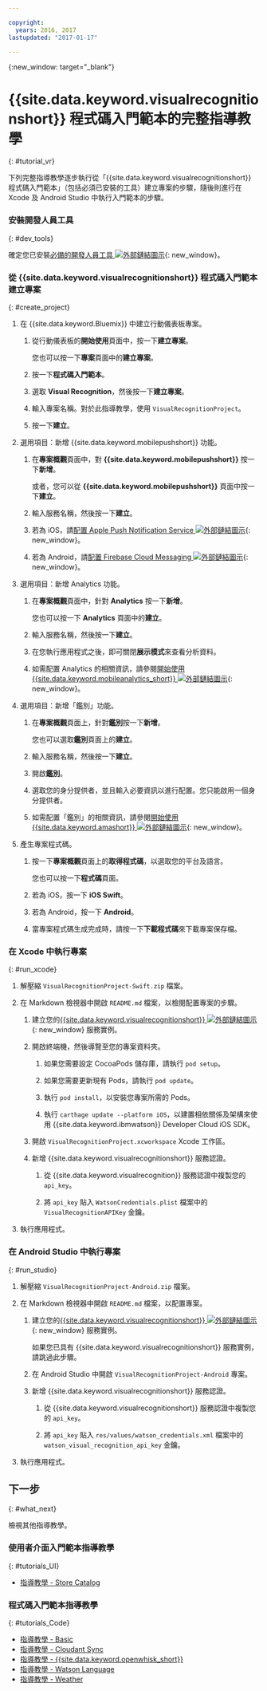 ```yaml
---

copyright:
  years: 2016, 2017
lastupdated: "2017-01-17"

---
```

{:new_window: target="_blank"}

# {{site.data.keyword.visualrecognitionshort}} 程式碼入門範本的完整指導教學
{: #tutorial_vr}

下列完整指導教學逐步執行從「{{site.data.keyword.visualrecognitionshort}} 程式碼入門範本」（包括必須已安裝的工具）建立專案的步驟，隨後則進行在 Xcode 及 Android Studio 中執行入門範本的步驟。


### 安裝開發人員工具
{: #dev_tools}

確定您已安裝[必備的開發人員工具 ![外部鏈結圖示](../icons/launch-glyph.svg "外部鏈結圖示")](get_code.html#prereq-dev-tools "外部鏈結圖示"){: new_window}。


### 從 {{site.data.keyword.visualrecognitionshort}} 程式碼入門範本建立專案
{: #create_project}

1. 在 {{site.data.keyword.Bluemix}} 中建立行動儀表板專案。

   1. 從行動儀表板的**開始使用**頁面中，按一下**建立專案**。

      您也可以按一下**專案**頁面中的**建立專案**。

   2. 按一下**程式碼入門範本**。

   3. 選取 **Visual Recognition**，然後按一下**建立專案**。

   4. 輸入專案名稱。對於此指導教學，使用 `VisualRecognitionProject`。
   
   5. 按一下**建立**。

2. 選用項目：新增 {{site.data.keyword.mobilepushshort}} 功能。

   1. 在**專案概觀**頁面中，對 **{{site.data.keyword.mobilepushshort}}** 按一下**新增**。

      或者，您可以從 **{{site.data.keyword.mobilepushshort}}** 頁面中按一下**建立**。

   2. 輸入服務名稱，然後按一下**建立**。

   3. 若為 iOS，請[配置 Apple Push Notification Service ![外部鏈結圖示](../icons/launch-glyph.svg "外部鏈結圖示")](/docs/services/mobilepush/t_push_provider_ios.html "外部鏈結圖示"){: new_window}。

   4. 若為 Android，請[配置 Firebase Cloud Messaging ![外部鏈結圖示](../icons/launch-glyph.svg "外部鏈結圖示")](/docs/services/mobilepush/t_push_provider_android.html "外部鏈結圖示"){: new_window}。
   
3. 選用項目：新增 Analytics 功能。

   1. 在**專案概觀**頁面中，針對 **Analytics** 按一下**新增**。

      您也可以按一下 **Analytics** 頁面中的**建立**。

   2. 輸入服務名稱，然後按一下**建立**。
   
   3. 在您執行應用程式之後，即可關閉**展示模式**來查看分析資料。
   
   4. 如需配置 Analytics 的相關資訊，請參閱[開始使用 {{site.data.keyword.mobileanalytics_short}} ![外部鏈結圖示](../icons/launch-glyph.svg "外部鏈結圖示")](/docs/services/mobileanalytics/index.html "外部鏈結圖示"){: new_window}。
  
4. 選用項目：新增「鑑別」功能。

   1. 在**專案概觀**頁面上，針對**鑑別**按一下**新增**。

      您也可以選取**鑑別**頁面上的**建立**。

   2. 輸入服務名稱，然後按一下**建立**。
   
   3. 開啟**鑑別**。
   
   4. 選取您的身分提供者，並且輸入必要資訊以進行配置。您只能啟用一個身分提供者。

   5. 如需配置「鑑別」的相關資訊，請參閱[開始使用 {{site.data.keyword.amashort}} ![外部鏈結圖示](../icons/launch-glyph.svg "外部鏈結圖示")](/docs/services/mobileaccess/index.html "外部鏈結圖示"){: new_window}。

5. 產生專案程式碼。

   1. 按一下**專案概觀**頁面上的**取得程式碼**，以選取您的平台及語言。
   
      您也可以按一下**程式碼**頁面。
      
   2. 若為 iOS，按一下 **iOS Swift**。
   
   3. 若為 Android，按一下 **Android**。
   
   4. 當專案程式碼生成完成時，請按一下**下載程式碼**來下載專案保存檔。


### 在 Xcode 中執行專案
{: #run_xcode}

1. 解壓縮 `VisualRecognitionProject-Swift.zip` 檔案。

2. 在 Markdown 檢視器中開啟 `README.md` 檔案，以檢閱配置專案的步驟。

   1. 建立您的[{{site.data.keyword.visualrecognitionshort}} ![外部鏈結圖示](../icons/launch-glyph.svg "外部鏈結圖示")](https://console.{DomainName}/catalog/services/visual-recognition/ "外部鏈結圖示"){: new_window} 服務實例。
   
   2. 開啟終端機，然後導覽至您的專案資料夾。
   
      1. 如果您需要設定 CocoaPods 儲存庫，請執行 `pod setup`。
      
      2. 如果您需要更新現有 Pods，請執行 `pod update`。
      
      3. 執行 `pod install`，以安裝您專案所需的 Pods。
      
      4. 執行 `carthage update --platform iOS`，以建置相依關係及架構來使用 {{site.data.keyword.ibmwatson}} Developer Cloud iOS SDK。
      
   3. 開啟 `VisualRecognitionProject.xcworkspace` Xcode 工作區。
   
   4. 新增 {{site.data.keyword.visualrecognitionshort}} 服務認證。
   
      1. 從 {{site.data.keyword.visualrecognition}} 服務認證中複製您的 `api_key`。
      
      2. 將 `api_key` 貼入 `WatsonCredentials.plist` 檔案中的 `VisualRecognitionAPIKey` 金鑰。
      
3. 執行應用程式。


### 在 Android Studio 中執行專案
{: #run_studio}

1. 解壓縮 `VisualRecognitionProject-Android.zip` 檔案。

2. 在 Markdown 檢視器中開啟 `README.md` 檔案，以配置專案。

   1. 建立您的[{{site.data.keyword.visualrecognitionshort}} ![外部鏈結圖示](../icons/launch-glyph.svg "外部鏈結圖示")](https://console.{DomainName}/catalog/services/visual-recognition/ "外部鏈結圖示"){: new_window} 服務實例。
   
      如果您已具有 {{site.data.keyword.visualrecognitionshort}} 服務實例，請跳過此步驟。
   
   2. 在 Android Studio 中開啟 `VisualRecognitionProject-Android` 專案。
   
   4. 新增 {{site.data.keyword.visualrecognitionshort}} 服務認證。
   
      1. 從 {{site.data.keyword.visualrecognitionshort}} 服務認證中複製您的 `api_key`。
      
      2. 將 `api_key` 貼入 `res/values/watson_credentials.xml` 檔案中的 `watson_visual_recognition_api_key` 金鑰。
      
3. 執行應用程式。


## 下一步
{: #what_next}

檢視其他指導教學。


### 使用者介面入門範本指導教學
{: #tutorials_UI}

* [指導教學 - Store Catalog](tutorial_store_catalog.html)


### 程式碼入門範本指導教學
{: #tutorials_Code}

* [指導教學 - Basic](tutorial.html)
* [指導教學 - Cloudant Sync](tutorial_cloudant_synd.html)
* [指導教學 - {{site.data.keyword.openwhisk_short}}](tutorial_openwhisk.html)
* [指導教學 - Watson Language](tutorial_watson_language.html)
* [指導教學 - Weather](tutorial_weather.html)


